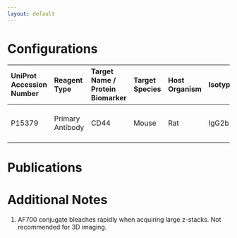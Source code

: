 ```yaml
---
layout: default
---
```


# Configurations

| UniProt Accession Number   | Reagent Type     | Target Name / Protein Biomarker   | Target Species   | Host Organism   | Isotype   | Clonality   | Vendor    |   Catalog Number | Conjugate   | RRID      | Availability   | Method    | Tissue Preservation               | Target Tissue   | Tissue State   | Detergent        | Antigen Retrieval Conditions   | Dye Inactivation Conditions   | Recommend   | Agree                                                        | Disagree   | Contributor                                                  | Notes       |
|:---------------------------|:-----------------|:----------------------------------|:-----------------|:----------------|:----------|:------------|:----------|-----------------:|:------------|:----------|:---------------|:----------|:----------------------------------|:----------------|:---------------|:-----------------|:-------------------------------|:------------------------------|:------------|:-------------------------------------------------------------|:-----------|:-------------------------------------------------------------|:------------|
| P15379                     | Primary Antibody | CD44                              | Mouse            | Rat             | IgG2b     | IM7         | BioLegend |           103026 | AF700       | AB_493713 | Stock          | Ce3D-IBEX | 1:4 Cytofix/Cytoperm Fixed Frozen | Lung            | NA             | 1:10 BD PermWash | NA                             | 1 mg/ml LiBH4 15 minutes      | No          | [0009-0003-9817-7874](https://orcid.org/0009-0003-9817-7874) | NA         | [0009-0003-9817-7874](https://orcid.org/0009-0003-9817-7874) | [1](#notes) |

# Publications



# Additional Notes

<a name="notes"></a>
1. AF700 conjugate bleaches rapidly when acquiring large z-stacks. Not recommended for 3D imaging.